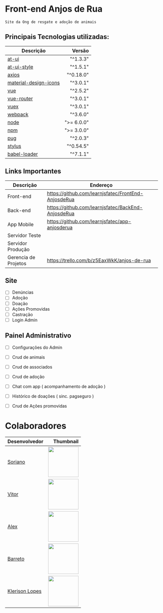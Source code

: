 # Front-end Anjos de Rua

```
Site da Ong de resgate e adoção de animais
```

## Principais Tecnologias utilizadas:

Descrição | Versão
--------- | ------:
[at-ui](https://at-ui.github.io/at-ui/#/zh) | "^1.3.3"
[at-ui-style](https://at-ui.github.io/at-ui/#/zh) | "^1.5.1"
[axios](https://github.com/axios/axios) | "^0.18.0"
[material-design-icons](https://material.io/icons/) | "^3.0.1"
[vue](https://vuejs.org/) | "^2.5.2"
[vue-router](https://router.vuejs.org/en/) | "^3.0.1"
[vuex](https://vuex.vuejs.org/en/intro.html)| "^3.0.1"
[webpack](https://webpack.js.org/) | "^3.6.0"
[node](https://nodejs.org/en/) | ">= 6.0.0"
[npm](https://www.npmjs.com/) | ">= 3.0.0"
[pug](https://pugjs.org/api/getting-started.html) | "^2.0.3"
[stylus](http://stylus-lang.com/) | "^0.54.5"
[babel-loader](https://babeljs.io/) | "^7.1.1"


## Links Importantes

Descrição | Endereço
--------- | ------
Front-end | https://github.com/learnjsfatec/FrontEnd-AnjosdeRua
Back-end | https://github.com/learnjsfatec/BackEnd-AnjosdeRua
App Mobile | https://github.com/learnjsfatec/app-anjosderua
Servidor Teste | 
Servidor Produção | 
Gerencia de Projetos | https://trello.com/b/z5EaxWkK/anjos-de-rua


## Site

- [ ] Denúncias
- [ ] Adoção
- [ ] Doação
- [ ] Ações Promovidas
- [ ] Castração
- [ ] Login Admin

## Painel Administrativo
- [ ] Configurações do Admin
- [ ] Crud de animais
- [ ] Crud de associados
- [ ] Crud de adoção
- [ ] Chat com app ( acompanhamento de adoção )
- [ ] Histórico de doações ( sinc. pagseguro )
- [ ] Crud de Ações promovidas


# Colaboradores

Desenvolvedor | Thumbnail
--------- | ------:
[Soriano](https://github.com/gustavoSoriano) | <img src="https://avatars3.githubusercontent.com/u/20995835?s=460&v=4" width="100"/>
[Vitor](https://github.com/TecladistaProd) | <img src="https://avatars1.githubusercontent.com/u/26743405?s=460&v=4" width="100"/>
[Alex](https://github.com/lexcaarvalho) | <img src="https://avatars0.githubusercontent.com/u/26251621?s=460&v=4" width="100"/>
[Barreto](https://github.com/Kicaras) | <img src="https://avatars2.githubusercontent.com/u/22755810?s=460&v=4" width="100"/>
[Klerison Lopes](https://github.com/klerisonlopes) | <img src="https://avatars1.githubusercontent.com/u/32913558?s=460&v=4" width="100"/>








